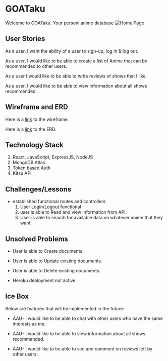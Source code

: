 # GOATaku

Welcome to GOATaku. Your personl anime database
![Home Page](https://imgur.com/8VuHoOw.png "GOATaku Home Page")


## User Stories

As a user, I want the ability of a user to sign-up, log in & log out.

As a user, I would like to be able to create a list of Anime that can be recommended to other users.

As a user I would like to be able to write reviews of shows that I like. 

As a user, I would like to be able to view information about all shows recommended.

## Wireframe and ERD

Here is a [link](https://wireframe.cc/Rf6wKQ) to the wireframe.

Here is a [link](https://www.lucidchart.com/documents/edit/034178be-318e-4024-97c9-c31e615aa4f5/0) to the ERD.


## Technology Stack

1. React, JavaScript, ExpressJS, NodeJS
2. MongoDB Atlas
3. Token based Auth
4. Kitsu API

## Challenges/Lessons

+ established functional routes and controllers 
    1. User Login/Logout functional
    2. user is able to Read and view information from API.
    3. User is able to search for available data on whatever anime that they want.


## Unsolved Problems

+ User is able to Create documents.

+ User is able to Update existing documents.

+ User is able to Delete existing documents.

+ Heroku deployment not active.

## Ice Box

Below are features that will be implemented in the future:

+ AAU- I would like to be able to chat with other users who have the same interests as me.

+ AAU- I would like to be able to view information about all shows recommended.

+ AAU- I would like to be able to see and comment on reviews left by other users.
